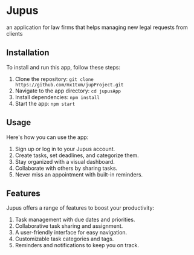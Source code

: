 # Jupus

an application for law firms that helps managing new legal requests from clients

## Installation

To install and run this app, follow these steps:

1. Clone the repository: `git clone https://github.com/mx1txm/jupProject.git`
2. Navigate to the app directory: `cd jupusApp`
3. Install dependencies: `npm install`
4. Start the app: `npm start`

## Usage

Here's how you can use the app:

1. Sign up or log in to your Jupus account.
2. Create tasks, set deadlines, and categorize them.
3. Stay organized with a visual dashboard.
4. Collaborate with others by sharing tasks.
5. Never miss an appointment with built-in reminders.

## Features

Jupus offers a range of features to boost your productivity:

1. Task management with due dates and priorities.
2. Collaborative task sharing and assignment.
3. A user-friendly interface for easy navigation.
4. Customizable task categories and tags.
5. Reminders and notifications to keep you on track.
